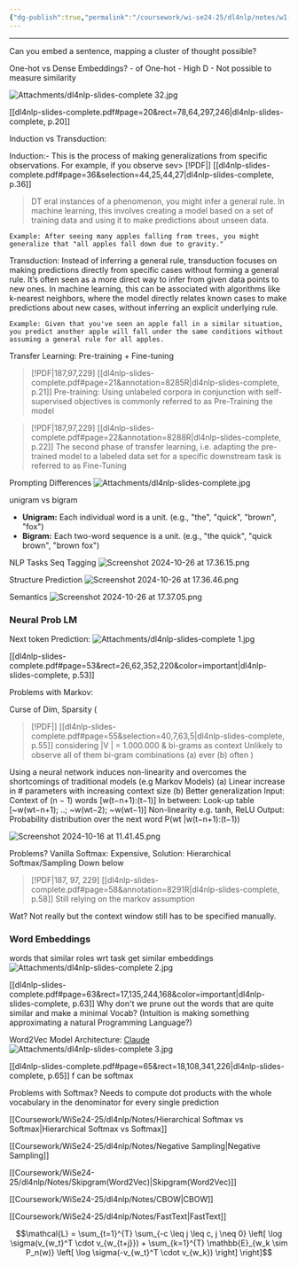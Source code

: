 ```yaml
---
{"dg-publish":true,"permalink":"/coursework/wi-se24-25/dl4nlp/notes/w1-dl4nlp/","noteIcon":""}
---
```


---

Can you embed a sentence, mapping a cluster of thought possible? 

One-hot vs Dense Embeddings? 
	- of One-hot
		- High D
		- Not possible to measure similarity

![Attachments/dl4nlp-slides-complete 32.jpg](/img/user/Attachments/dl4nlp-slides-complete%2032.jpg)

[[dl4nlp-slides-complete.pdf#page=20&rect=78,64,297,246|dl4nlp-slides-complete, p.20]]

Induction vs Transduction:

Induction:- This is the process of making generalizations from specific observations. For example, if you observe sev> [!PDF|] [[dl4nlp-slides-complete.pdf#page=36&selection=44,25,44,27|dl4nlp-slides-complete, p.36]]
> DT
eral instances of a phenomenon, you might infer a general rule. In machine learning, this involves creating a model based on a set of training data and using it to make predictions about unseen data.
    
    Example: After seeing many apples falling from trees, you might generalize that "all apples fall down due to gravity."
    
Transduction: Instead of inferring a general rule, transduction focuses on making predictions directly from specific cases without forming a general rule. It’s often seen as a more direct way to infer from given data points to new ones. In machine learning, this can be associated with algorithms like k-nearest neighbors, where the model directly relates known cases to make predictions about new cases, without inferring an explicit underlying rule.
    
    Example: Given that you've seen an apple fall in a similar situation, you predict another apple will fall under the same conditions without assuming a general rule for all apples.



Transfer Learning: Pre-training + Fine-tuning
> [!PDF|187,97,229] [[dl4nlp-slides-complete.pdf#page=21&annotation=8285R|dl4nlp-slides-complete, p.21]]
> Pre-training: Using unlabeled corpora in conjunction with self-supervised objectives is commonly referred to as Pre-Training the model

> [!PDF|187,97,229] [[dl4nlp-slides-complete.pdf#page=22&annotation=8288R|dl4nlp-slides-complete, p.22]]
> The second phase of transfer learning, i.e. adapting the pre-trained model to a labeled data set for a specific downstream task is referred to as Fine-Tuning

 Prompting Differences
![Attachments/dl4nlp-slides-complete.jpg](/img/user/Attachments/dl4nlp-slides-complete.jpg)


unigram vs bigram

- **Unigram:** Each individual word is a unit. (e.g., "the", "quick", "brown", "fox")
- **Bigram:** Each two-word sequence is a unit. (e.g., "the quick", "quick brown", "brown fox")


NLP Tasks
Seq Tagging
![Screenshot 2024-10-26 at 17.36.15.png](/img/user/Attachments/Screenshot%202024-10-26%20at%2017.36.15.png)

Structure Prediction
![Screenshot 2024-10-26 at 17.36.46.png](/img/user/Attachments/Screenshot%202024-10-26%20at%2017.36.46.png)


Semantics
![Screenshot 2024-10-26 at 17.37.05.png](/img/user/Attachments/Screenshot%202024-10-26%20at%2017.37.05.png)



### Neural Prob LM

Next token Prediction: 
![Attachments/dl4nlp-slides-complete 1.jpg](/img/user/Attachments/dl4nlp-slides-complete%201.jpg)

[[dl4nlp-slides-complete.pdf#page=53&rect=26,62,352,220&color=important|dl4nlp-slides-complete, p.53]]


Problems with Markov: 

Curse of Dim, Sparsity (
> [!PDF|] [[dl4nlp-slides-complete.pdf#page=55&selection=40,7,63,5|dl4nlp-slides-complete, p.55]]
> considering |V | = 1.000.000 & bi-grams as context Unlikely to observe all of them bi-gram combinations (a) ever (b) often
)


Using a neural network induces non-linearity and overcomes the shortcomings of traditional models (e.g Markov Models)
(a)  Linear increase in  # parameters with increasing context size
(b)  Better generalization
Input:  Context of  (n  −  1)  words  [w(t−n+1):(t−1)] 
In between: 
Look-up table  [~w(wt−n+1);  ..;  ~w(wt−2);  ~w(wt−1)] 
Non-linearity  e.g. tanh, ReLU 
Output: Probability distribution over the next word  P(wt  |w(t−n+1):(t−1))

![Screenshot 2024-10-16 at 11.41.45.png](/img/user/Attachments/Screenshot%202024-10-16%20at%2011.41.45.png)


Problems? 
Vanilla Softmax: Expensive, 
Solution: Hierarchical Softmax/Sampling
Down below


> [!PDF|187, 97, 229] [[dl4nlp-slides-complete.pdf#page=58&annotation=8291R|dl4nlp-slides-complete, p.58]]
> Still relying on the markov assumption

Wat? Not really but the context window still has to be specified manually. 

### Word Embeddings

words that similar roles wrt task get similar embeddings
![Attachments/dl4nlp-slides-complete 2.jpg](/img/user/Attachments/dl4nlp-slides-complete%202.jpg)

[[dl4nlp-slides-complete.pdf#page=63&rect=17,135,244,168&color=important|dl4nlp-slides-complete, p.63]]
Why don't we prune out the words that are quite similar and make a minimal Vocab? (Intuition is making something approximating a natural Programming Language?)

Word2Vec Model Architecture: 
[Claude](https://claude.ai/chat/474d19d6-e467-4c9c-a706-50576b4b5e2c)
![Attachments/dl4nlp-slides-complete 3.jpg](/img/user/Attachments/dl4nlp-slides-complete%203.jpg)

[[dl4nlp-slides-complete.pdf#page=65&rect=18,108,341,226|dl4nlp-slides-complete, p.65]]
f can be softmax

Problems with Softmax? 
	Needs to compute dot products with the whole vocabulary in the denominator for every single prediction

[[Coursework/WiSe24-25/dl4nlp/Notes/Hierarchical Softmax vs Softmax\|Hierarchical Softmax vs Softmax]]

[[Coursework/WiSe24-25/dl4nlp/Notes/Negative Sampling\|Negative Sampling]]

[[Coursework/WiSe24-25/dl4nlp/Notes/Skipgram(Word2Vec)\|Skipgram(Word2Vec)]]


[[Coursework/WiSe24-25/dl4nlp/Notes/CBOW\|CBOW]]

[[Coursework/WiSe24-25/dl4nlp/Notes/FastText\|FastText]]


$$\mathcal{L} = \sum_{t=1}^{T} \sum_{-c \leq j \leq c, j \neq 0} \left[ \log \sigma(v_{w_t}^T \cdot v_{w_{t+j}}) + \sum_{k=1}^{T} \mathbb{E}_{w_k \sim P_n(w)} \left[ \log \sigma(-v_{w_t}^T \cdot v_{w_k}) \right] \right]$$

